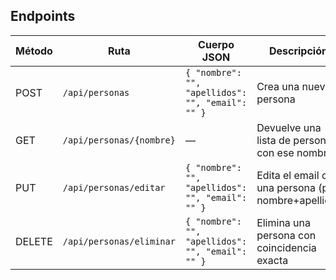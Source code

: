 ## Endpoints

| Método | Ruta                          | Cuerpo JSON                                     | Descripción                                      | Respuestas posibles                  |
|--------|-------------------------------|-------------------------------------------------|--------------------------------------------------|--------------------------------------|
| POST   | `/api/personas`               | `{ "nombre": "", "apellidos": "", "email": "" }`| Crea una nueva persona                           | 200 OK, 409 Conflict, 400 Bad Request |
| GET    | `/api/personas/{nombre}`      | —                                               | Devuelve una lista de personas con ese nombre    | 200 OK, [] si no hay coincidencias   |
| PUT    | `/api/personas/editar`        | `{ "nombre": "", "apellidos": "", "email": "" }`| Edita el email de una persona (por nombre+apellido) | 200 OK, 404 Not Found            |
| DELETE | `/api/personas/eliminar`      | `{ "nombre": "", "apellidos": "", "email": "" }`| Elimina una persona con coincidencia exacta      | 204 No Content, 404 Not Found        |
